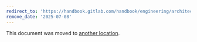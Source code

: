 ```yaml
---
redirect_to: 'https://handbook.gitlab.com/handbook/engineering/architecture/design-documents/autoflow/relation_to_ci/'
remove_date: '2025-07-08'
---
```


This document was moved to [another location](https://handbook.gitlab.com/handbook/engineering/architecture/design-documents/autoflow/relation_to_ci/).

<!-- This redirect file can be deleted after <2025-07-08>. -->
<!-- Redirects that point to other docs in the same project expire in three months. -->
<!-- Redirects that point to docs in a different project or site (for example, link is not relative and starts with `https:`) expire in one year. -->
<!-- Before deletion, see: https://docs.gitlab.com/ee/development/documentation/redirects.html -->
